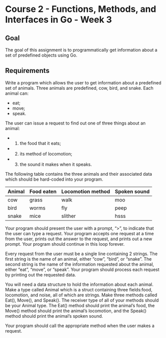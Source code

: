 # Course 2 - Functions, Methods, and Interfaces in Go - Week 3
## Goal
The goal of this assignment is to programmatically get information about a set of predefined objects using Go. 

## Requirements
Write a program which allows the user to get information about a predefined set of animals. Three animals are predefined, cow, bird, and snake. Each animal can:
* eat;
* move;
* speak. 
  
The user can issue a request to find out one of three things about an animal: 
* 1) the food that it eats;
* 2) its method of locomotion;
* 3) the sound it makes when it speaks. 
 
The following table contains the three animals and their associated data which should be hard-coded into your program.

| Animal | Food eaten | Locomotion method | Spoken sound |
| ------ | ---------- | ----------------- | ------------ |
| cow    | grass      | walk              | moo          |
| bird   | worms      | fly               | peep         |
| snake  | mice       | slither           | hsss         |


Your program should present the user with a prompt, “>”, to indicate that the user can type a request. 
Your program accepts one request at a time from the user, prints out the answer to the request, and prints out a new prompt.
Your program should continue in this loop forever. 

Every request from the user must be a single line containing 2 strings. The first string is the name of an animal, either “cow”, “bird”, or “snake”. The second string is the name of the information requested about the animal, either “eat”, “move”, or “speak”. Your program should process each request by printing out the requested data.

You will need a data structure to hold the information about each animal.
Make a type called Animal which is a struct containing three fields:food, locomotion, and noise, all of which are strings. 
Make three methods called Eat(), Move(), and Speak(). The receiver type of all of your methods should be your Animal type. The Eat() method should print the animal’s food, the Move() method should print the animal’s locomotion, and the Speak() method should print the animal’s spoken sound. 

Your program should call the appropriate method when the user makes a request.
